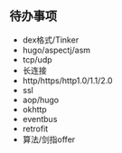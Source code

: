 ## 待办事项

* dex格式/Tinker
* hugo/aspectj/asm
* tcp/udp
* 长连接
* http/https/http1.0/1.1/2.0
* ssl
* aop/hugo
* okhttp
* eventbus
* retrofit
* 算法/剑指offer

